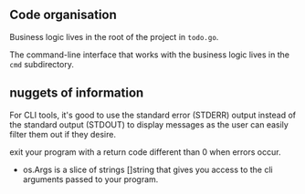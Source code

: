 ## Code organisation

Business logic lives in the root of the project in `todo.go`. 

The command-line interface that works with the business logic lives in the `cmd` subdirectory.


## nuggets of information

For CLI tools, it's good to use the standard error (STDERR) output instead of the standard output (STDOUT) to display messages as the user can easily filter them out if they desire.

exit your program with a return code different than 0 when errors occur.

- os.Args is a slice of strings []string that gives you access to the cli arguments passed to your program.
